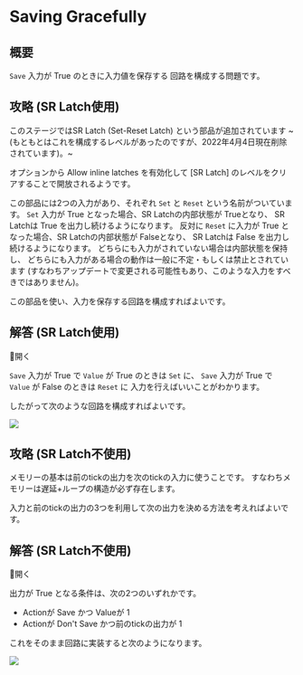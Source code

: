 # Saving Gracefully

## 概要

`Save` 入力が <span class="T">True</span> のときに入力値を保存する
回路を構成する問題です。

## 攻略 (SR Latch使用)

このステージではSR Latch (Set-Reset Latch) という部品が追加されています
~(もともとはこれを構成するレベルがあったのですが、2022年4月4日現在削除されています)。~

オプションから Allow inline latches を有効化して [SR Latch] のレベルをクリアすることで開放されるようです。

この部品には2つの入力があり、それぞれ `Set` と `Reset` という名前がついています。
`Set` 入力が <span class="T">True</span> となった場合、SR Latchの内部状態が <span class="T">True</span>となり、
SR Latchは <span class="T">True</span> を出力し続けるようになります。
反対に `Reset` に入力が <span class="T">True</span> となった場合、SR Latchの内部状態が <span class="F">False</span>となり、
SR Latchは <span class="F">False</span> を出力し続けるようになります。
どちらにも入力がされていない場合は内部状態を保持し、
どちらにも入力がある場合の動作は一般に不定・もしくは禁止とされています
(すなわちアップデートで変更される可能性もあり、このような入力をすべきではありません)。

この部品を使い、入力を保存する回路を構成すればよいです。

## 解答 (SR Latch使用)

<div class="spoiler-controller material-icons">&#xE5CF;開く</div>
<div class="spoiler">

`Save` 入力が <span class="T">True</span> で `Value` が <span class="T">True</span> のときは `Set` に、
`Save` 入力が <span class="T">True</span> で `Value` が <span class="T">False</span> のときは `Reset` に
入力を行えばいいことがわかります。

したがって次のような回路を構成すればよいです。

![](https://gyazo.com/0016d986915089f426bc8d2b02694af1.png)

</div>

## 攻略 (SR Latch不使用)

メモリーの基本は前のtickの出力を次のtickの入力に使うことです。
すなわちメモリーは遅延+ループの構造が必ず存在します。

入力と前のtickの出力の3つを利用して次の出力を決める方法を考えればよいです。

## 解答 (SR Latch不使用)

<div class="spoiler-controller material-icons">&#xE5CF;開く</div>
<div class="spoiler">

出力が <span class="T">True</span> となる条件は、次の2つのいずれかです。

- Actionが <span class="T">Save</span> かつ Valueが <span class="T">1</span>
- Actionが <span class="F">Don't Save</span> かつ前のtickの出力が <span class="T">1</span>

これをそのまま回路に実装すると次のようになります。

![](https://gyazo.com/358e176acdfb5f978393b252c57d380e.png)

</div>
